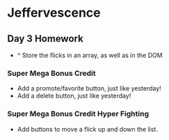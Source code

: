 # Jeffervescence

## Day 3 Homework

* ^ Store the flicks in an array, as well as in the DOM

### Super Mega Bonus Credit

* Add a promote/favorite button, just like yesterday!
* Add a delete button, just like yesterday!

### Super Mega Bonus Credit Hyper Fighting

* Add buttons to move a flick up and down the list.
